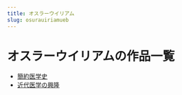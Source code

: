 ```yaml
---
title: オスラーウイリアム
slug: osurauiriamueb
---
```


# オスラーウイリアムの作品一覧

- [簡約医学史](jianyueyixueshi18)
- [近代医学の興隆](jindaiyixuenoxinglongf3)
